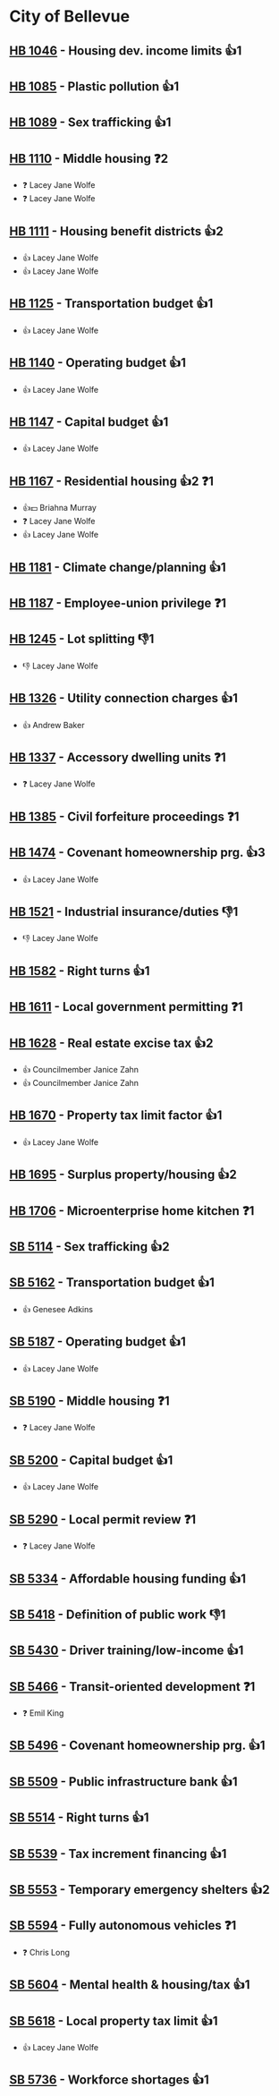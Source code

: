 # City of Bellevue

## [HB 1046](/bill/2023-24/hb/1046/) - Housing dev. income limits 👍1  

## [HB 1085](/bill/2023-24/hb/1085/) - Plastic pollution 👍1  

## [HB 1089](/bill/2023-24/hb/1089/) - Sex trafficking 👍1  

## [HB 1110](/bill/2023-24/hb/1110/) - Middle housing   ❓2
* ❓ Lacey Jane Wolfe
* ❓ Lacey Jane Wolfe

## [HB 1111](/bill/2023-24/hb/1111/) - Housing benefit districts 👍2  
* 👍 Lacey Jane Wolfe
* 👍 Lacey Jane Wolfe

## [HB 1125](/bill/2023-24/hb/1125/) - Transportation budget 👍1  
* 👍 Lacey Jane Wolfe

## [HB 1140](/bill/2023-24/hb/1140/) - Operating budget 👍1  
* 👍 Lacey Jane Wolfe

## [HB 1147](/bill/2023-24/hb/1147/) - Capital budget 👍1  
* 👍 Lacey Jane Wolfe

## [HB 1167](/bill/2023-24/hb/1167/) - Residential housing 👍2  ❓1
* 👍💵 Briahna Murray
* ❓ Lacey Jane Wolfe
* 👍 Lacey Jane Wolfe

## [HB 1181](/bill/2023-24/hb/1181/) - Climate change/planning 👍1  

## [HB 1187](/bill/2023-24/hb/1187/) - Employee-union privilege   ❓1

## [HB 1245](/bill/2023-24/hb/1245/) - Lot splitting  👎1 
* 👎 Lacey Jane Wolfe

## [HB 1326](/bill/2023-24/hb/1326/) - Utility connection charges 👍1  
* 👍 Andrew Baker

## [HB 1337](/bill/2023-24/hb/1337/) - Accessory dwelling units   ❓1
* ❓ Lacey Jane Wolfe

## [HB 1385](/bill/2023-24/hb/1385/) - Civil forfeiture proceedings   ❓1

## [HB 1474](/bill/2023-24/hb/1474/) - Covenant homeownership prg. 👍3  
* 👍 Lacey Jane Wolfe

## [HB 1521](/bill/2023-24/hb/1521/) - Industrial insurance/duties  👎1 
* 👎 Lacey Jane Wolfe

## [HB 1582](/bill/2023-24/hb/1582/) - Right turns 👍1  

## [HB 1611](/bill/2023-24/hb/1611/) - Local government permitting   ❓1

## [HB 1628](/bill/2023-24/hb/1628/) - Real estate excise tax 👍2  
* 👍 Councilmember Janice Zahn
* 👍 Councilmember Janice Zahn

## [HB 1670](/bill/2023-24/hb/1670/) - Property tax limit factor 👍1  
* 👍 Lacey Jane Wolfe

## [HB 1695](/bill/2023-24/hb/1695/) - Surplus property/housing 👍2  

## [HB 1706](/bill/2023-24/hb/1706/) - Microenterprise home kitchen   ❓1

## [SB 5114](/bill/2023-24/sb/5114/) - Sex trafficking 👍2  

## [SB 5162](/bill/2023-24/sb/5162/) - Transportation budget 👍1  
* 👍 Genesee Adkins

## [SB 5187](/bill/2023-24/sb/5187/) - Operating budget 👍1  
* 👍 Lacey Jane Wolfe

## [SB 5190](/bill/2023-24/sb/5190/) - Middle housing   ❓1
* ❓ Lacey Jane Wolfe

## [SB 5200](/bill/2023-24/sb/5200/) - Capital budget 👍1  
* 👍 Lacey Jane Wolfe

## [SB 5290](/bill/2023-24/sb/5290/) - Local permit review   ❓1
* ❓ Lacey Jane Wolfe

## [SB 5334](/bill/2023-24/sb/5334/) - Affordable housing funding 👍1  

## [SB 5418](/bill/2023-24/sb/5418/) - Definition of public work  👎1 

## [SB 5430](/bill/2023-24/sb/5430/) - Driver training/low-income 👍1  

## [SB 5466](/bill/2023-24/sb/5466/) - Transit-oriented development   ❓1
* ❓ Emil King

## [SB 5496](/bill/2023-24/sb/5496/) - Covenant homeownership prg. 👍1  

## [SB 5509](/bill/2023-24/sb/5509/) - Public infrastructure bank 👍1  

## [SB 5514](/bill/2023-24/sb/5514/) - Right turns 👍1  

## [SB 5539](/bill/2023-24/sb/5539/) - Tax increment financing 👍1  

## [SB 5553](/bill/2023-24/sb/5553/) - Temporary emergency shelters 👍2  

## [SB 5594](/bill/2023-24/sb/5594/) - Fully autonomous vehicles   ❓1
* ❓ Chris Long

## [SB 5604](/bill/2023-24/sb/5604/) - Mental health & housing/tax 👍1  

## [SB 5618](/bill/2023-24/sb/5618/) - Local property tax limit 👍1  
* 👍 Lacey Jane Wolfe

## [SB 5736](/bill/2023-24/sb/5736/) - Workforce shortages 👍1  